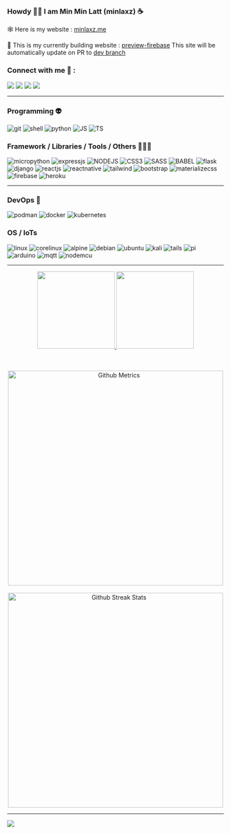 ### Howdy 😶‍🌫️ I am Min Min Latt (minlaxz) ☕

🕸 Here is my website : [minlaxz.me](https://minlaxz.me)

🦄 This is my currently building website : [preview-firebase](https://minlaxz-info--pr1-dev-jlhsl0fq.web.app/)
This site will be automatically update on PR to [dev branch](https://github.com/minlaxz/minlaxz.me/tree/dev)
<!-- https://minlaxz.me -->
<!-- ![minlaxz.me](https://img.shields.io/website-up-down-green-red/http/minlaxz.me.svg)  -->

<h3 align="left">Connect with me 👾 :</h3>
<p align="left">
  
<a href="https://discord.gg/UmqY4eyB" target="_blank"><img src="https://img.shields.io/badge/Discord-7289DA?style=for-the-badge&logo=discord&logoColor=white" target="_blank"></a> 
<a href = "mailto:minminlaxz@gmail.com"><img src="https://img.shields.io/badge/-Gmail-%23333?style=for-the-badge&logo=gmail&logoColor=white" target="_blank"></a>
<a href="https://www.linkedin.com/in/min-min-latt-14b75117b" target="_blank"><img src="https://img.shields.io/badge/-LinkedIn-%230077B5?style=for-the-badge&logo=linkedin&logoColor=white" target="_blank"></a> 
<a href="https://www.facebook.com/minlaxz" target="_blank"><img src="https://img.shields.io/badge/-Facebook-%230077B5?style=for-the-badge&logo=facebook&logoColor=white" target="_blank"></a> 
</p>

<hr>

### Programming 👽
![git](https://img.shields.io/badge/Git-E94E31?style=for-the-badge&logo=git&logoColor=white)
![shell](https://img.shields.io/badge/Shell_Script-121011?style=for-the-badge&logo=gnu-bash&logoColor=white)
![python](https://img.shields.io/badge/Python-3776AB?style=for-the-badge&logo=python&logoColor=white)
![JS](https://img.shields.io/badge/JavaScript-F3CF00?style=for-the-badge&logo=javascript&logoColor=white)
![TS](https://img.shields.io/badge/TypeScript-2F74C0?style=for-the-badge&logo=typescript&logoColor=white)


<!-- <h3 align="left">Programmings:</h3>
<div style="display: inline_block">
  <br>
  <img align="center" alt="CSS" height="30" width="40" src="https://raw.githubusercontent.com/devicons/devicon/master/icons/git/git-original.svg">
  <img align="center" alt="Js" height="30" width="40" src="https://raw.githubusercontent.com/devicons/devicon/master/icons/bash/bash-original.svg">
  <img align="center" alt="Python" height="30" width="40" src="https://raw.githubusercontent.com/devicons/devicon/master/icons/python/python-original.svg">
  <img align="center" alt="Js" height="30" width="40" src="https://raw.githubusercontent.com/devicons/devicon/master/icons/javascript/javascript-original.svg">
  <img align="center" alt="Js" height="30" width="40" src="https://raw.githubusercontent.com/devicons/devicon/master/icons/typescript/typescript-original.svg">
  <img align="center" alt="Node" height="30" width="40" src="https://raw.githubusercontent.com/devicons/devicon/master/icons/nodejs/nodejs-original.svg">
  <img align="center" alt="Python" height="30" width="40" src="https://raw.githubusercontent.com/devicons/devicon/master/icons/babel/babel-original.svg">
  <img align="center" alt="CSS" height="30" width="40" src="https://raw.githubusercontent.com/devicons/devicon/master/icons/css3/css3-original.svg">
  <img align="center" alt="CSS" height="30" width="40" src="https://raw.githubusercontent.com/devicons/devicon/master/icons/sass/sass-original.svg">
</div> -->

### Framework / Libraries / Tools / Others 🤷🏼‍♂️
![micropython](https://img.shields.io/badge/Micro_Python-3776AB?style=for-the-badge&logo=micropython&logoColor=white)
![expressjs](https://img.shields.io/badge/Express.js-404D59?style=for-the-badge)
![NODEJS](https://img.shields.io/badge/Node.js-43853D?style=for-the-badge&logo=node.js&logoColor=white)
![CSS3](https://img.shields.io/badge/CSS3-264DE4?style=for-the-badge&logo=css3&logoColor=white)
![SASS](https://img.shields.io/badge/sass-C66293?style=for-the-badge&logo=sass&logoColor=white)
![BABEL](https://img.shields.io/badge/babel-F1D53C?style=for-the-badge&logo=babel&logoColor=white)
![flask](https://img.shields.io/badge/Flask-000000?style=for-the-badge&logo=flask&logoColor=white)
![django](https://img.shields.io/badge/Django-092E20?style=for-the-badge&logo=django&logoColor=green)
![reactjs](https://img.shields.io/badge/React-20232A?style=for-the-badge&logo=react&logoColor=61DAFB)
![reactnative](https://img.shields.io/badge/React_Native-20232A?style=for-the-badge&logo=react&logoColor=61DAFB)
![tailwind](https://img.shields.io/badge/Tailwind-39B7D4?style=for-the-badge&logo=tailwind-css&logoColor=white)
![bootstrap](https://img.shields.io/badge/Bootstrap-8412FB?style=for-the-badge&logo=bootstrap&logoColor=white)
![materializecss](https://img.shields.io/badge/MaterializeCSS-EB7077?style=for-the-badge&logo=materialize&logoColor=white)
![firebase](https://img.shields.io/badge/firebase-ffca28?style=for-the-badge&logo=firebase&logoColor=black)
![heroku](https://img.shields.io/badge/heroku-3A0092?style=for-the-badge&logo=heroku&logoColor=black)

<hr>

### DevOps 🤖
![podman](https://img.shields.io/badge/Podman-892CA0?style=for-the-badge&logo=podman&logoColor=black)
![docker](https://img.shields.io/badge/Docker-2996ED?style=for-the-badge&logo=docker&logoColor=black)
![kubernetes](https://img.shields.io/badge/Kubernetes-326DE6?style=for-the-badge&logo=kubernetes&logoColor=black)

### OS / IoTs
![linux](https://img.shields.io/badge/Linux-202020?style=for-the-badge&logo=linux&logoColor=white)
![corelinux](https://img.shields.io/badge/CoreLinux-000000?style=for-the-badge&logo=core-linux&logoColor=white)
![alpine](https://img.shields.io/badge/Alpine-16597F?style=for-the-badge&logo=alpine-linux&logoColor=white)
![debian](https://img.shields.io/badge/Debian-A3052F?style=for-the-badge&logo=debian&logoColor=white)
![ubuntu](https://img.shields.io/badge/Ubuntu-DD4814?style=for-the-badge&logo=ubuntu&logoColor=white)
![kali](https://img.shields.io/badge/Kali_Linux-557C94?style=for-the-badge&logo=kali-linux&logoColor=white)
![tails](https://img.shields.io/badge/Tails%20-56347C?&style=for-the-badge&logo=tails&logoColor=white)
![pi](https://img.shields.io/badge/raspberrypi-C41949?style=for-the-badge&logo=raspberrypi&logoColor=black)
![arduino](https://img.shields.io/badge/arduino-2F989D?style=for-the-badge&logo=arduino&logoColor=black)
![mqtt](https://img.shields.io/badge/MQTT-630064?style=for-the-badge&logo=mqtt&logoColor=black)
![nodemcu](https://img.shields.io/badge/NODEMCU-145582?style=for-the-badge&logo=nodemcu&logoColor=black)

<hr>

<div align="center">
  <a href="https://github.com/minlaxz">
  <img height="180em" src="https://github-readme-stats.vercel.app/api?username=minlaxz&show_icons=true&theme=dracula&include_all_commits=true&count_private=false"/>
  <img height="180em" src="https://github-readme-stats.vercel.app/api/top-langs/?username=minlaxz&layout=compact&langs_count=7&theme=dracula"/>
</div>
    <br>
  <br>

  
  <p align="center">

<img width="500" src="https://metrics.lecoq.io/minlaxz" alt="Github Metrics">
  
  <br>
  <br>

<img width="500" src="https://github-readme-streak-stats.herokuapp.com/?user=minlaxz" alt="Github Streak Stats">

</p>

<!-- <hr>

### Recent repo
<a href="https://github.com/minlaxz/py-laxz">
  <img align="center" src="https://github-readme-stats.vercel.app/api/pin/?username=minlaxz&repo=py-laxz&theme=react&bg_color=1F222E&title_color=F85D7F&icon_color=F8D866&hide_border=true&show_icons=false"" />
</a> -->

<hr>

![](https://komarev.com/ghpvc/?username=your-github-minlaxz&color=informational)
